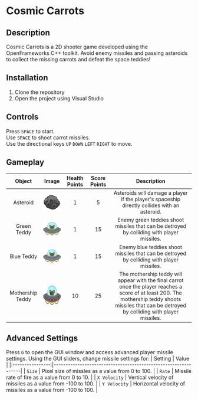 # Cosmic Carrots

## Description
Cosmic Carrots is a 2D shooter game developed using the OpenFrameworks C++ toolkit. Avoid enemy missiles and passing asteroids to collect the missing carrots and defeat the space teddies!

## Installation
1. Clone the repository
2. Open the project using Visual Studio

## Controls
Press `SPACE` to start.  
Use `SPACE` to shoot carrot missiles.  
Use the directional keys `UP` `DOWN` `LEFT` `RIGHT` to move.

## Gameplay

| Object | Image | Health Points | Score Points | Description |
|:--------------:| :----------: |:--------------------------:|:--------------:|:-------------------:|
| Asteroid | <img src="https://github.com/vsupapo/CosmicCarrots/blob/master/data/images/asteroid.png?raw=true" width="50" height="50"> | 1 | 5 | Asteroids will damage a player if the player's spaceship directly collides with an asteroid. |
| Green Teddy | <img src="https://github.com/vsupapo/CosmicCarrots/blob/master/data/images/enemyUFOGreen.png?raw=true" width="50" height="35"> | 1 | 15 | Enemy green teddies shoot missiles that can be detroyed by colliding with player missiles. |
| Blue Teddy | <img src="https://github.com/vsupapo/CosmicCarrots/blob/master/data/images/enemyUFOBlue.png?raw=true" width="50" height="35"> | 1 | 15 | Enemy blue teddies shoot missiles that can be detroyed by colliding with player missiles. |
| Mothership Teddy | <img src="https://github.com/vsupapo/CosmicCarrots/blob/master/data/images/mothership.png?raw=true" width="90" height="52"> | 10 | 25 | The mothership teddy will appear with the final carrot once the player reaches a score of at least 200. The mothership teddy shoots missiles that can be detroyed by colliding with player missiles. |


## Advanced Settings
Press `G` to open the GUI window and access advanced player missile settings. Using the GUI sliders, change missile settings for:
| Setting          | Value                                                          |
|:----------------:|----------------------------------------------------------------|
| `Size`           | Pixel size of missles as a value from 0 to 100.                |
| `Rate`           | Missile rate of fire as a value from 0 to 10.                  |
| `X Velocity`     | Vertical velocity of missiles as a value from -100 to 100.     |
| `Y Velocity`     | Horizontal velocity of missiles as a value from -100 to 100.   |
